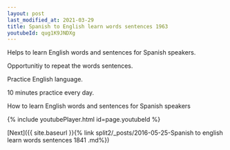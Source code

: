 ```yaml
---
layout: post
last_modified_at: 2021-03-29
title: Spanish to English learn words sentences 1963 
youtubeId: qug1K9JNDXg
---
```

 
 
Helps to learn English words and sentences for Spanish speakers.

Opportunitiy to repeat the words sentences. 

Practice English language. 
 
10 minutes practice every day. 
 
How to learn English words and sentences for Spanish speakers 
 
{% include youtubePlayer.html id=page.youtubeId %}
 
 
[Next]({{ site.baseurl }}{% link  split2/_posts/2016-05-25-Spanish to english learn words sentences 1841 .md%})
 
